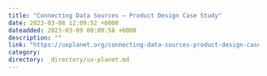 ```yaml
---
title: "Connecting Data Sources — Product Design Case Study"
date: 2023-03-08 12:09:52 +0000
dateadded: 2023-03-09 00:00:58 +0000
description: ""
link: "https://uxplanet.org/connecting-data-sources-product-design-case-study-64f9a47eb17e?source=rss----819cc2aaeee0---4"
category:
directory: _directory/ux-planet.md
---
```

